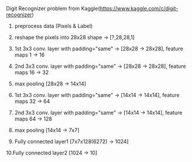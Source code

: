 Digit Recognizer problem from Kaggle(https://www.kaggle.com/c/digit-recognizer)

<Training Process>

1. preprocess data (Pixels & Label)

2. reshape the pixels into 28x28 shape -> [?,28,28,1] 

3. 1st 3x3 conv. layer with padding="same" -> [28x28 -> 28x28], feature maps 1 -> 16
 
4. 2nd 3x3 conv. layer with padding="same" -> [28x28 -> 28x28], feature maps 16 -> 32

5. max pooling [28x28 -> 14x14]

6. 1st 3x3 conv. layer with padding="same" -> [14x14 -> 14x14], feature maps 32 -> 64

7. 2nd 3x3 conv. layer with padding="same" -> [14x14 -> 14x14], feature maps 64 -> 128

8. max pooling [14x14 -> 7x7]

9. Fully connected layer1 [7x7x128(6272) -> 1024]

10.Fully connected layer2 [1024 -> 10]

